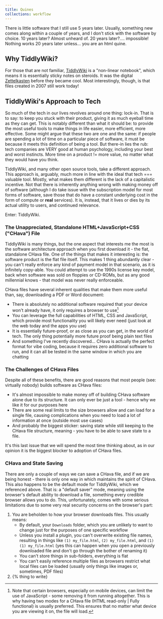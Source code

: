 ```yaml
---
title: Quines
collections: workflow
---
```


There is little software that I still use 5 years later. Usually, something new comes along within a couple of years, and I don't stick with the software by choice. 10 years later? Almost unheard of. 20 years later?.... impossible! Nothing works 20 years later unless... you are an html quine.

## Why TiddlyWiki?

For those that are not familiar, [TiddlyWiki](https://tiddlywiki.com/) is a "non-linear notebook", which means it is essentially sticky notes on steroids. It was the digital [Zettelkasten](https://zettelkasten.de) before they became cool. Most interestingly, though, is that *<gasp>* files created in 2007 still work today!

## TiddlyWiki's Approach to Tech

So much of the tech in our lives revolves around one thing: lock-in. That is to say: to keep you stuck with their product, giving it as much eyeball time as they can get. This is notably different than what it should be: to provide the most useful tools to make things in life easier, more efficient, more effective. Some might argue that these two are one and the same: if people are spending a lot of time on a particular piece of software, it must be because it meets this definition of being a tool. But there-in lies the rub: tech companies are VERY good at human psychology, including your best and worst instincts. More time on a product != more value, no matter what they would have you think.

TiddlyWiki, and many other open source tools, take a different approach. This approach is, arguably, much more in line with the ideal that tech === valuable tool. Mostly, what makes them different is the lack of a capitalistic incentive. Not that there is inherently anything wrong with making money off of software (although I do take issue with the subscription model for most forms of software, save those that do have a constant underlying cost in the form of compute or **real** services). It is, instead, that it lives or dies by its actual utility to users, and continued relevance.

Enter: TiddlyWiki.

### The Unappreciated, Standalone HTML+JavaScript+CSS ("CHava") File

TiddlyWiki is many things, but the one aspect that interests me the most is the software architecture approach when you first download it - the flat, standalone CHava file. One of the things that makes it interesting is: the software product is the flat file itself. This makes 1 thing abundantly clear - you can't really enforce any kind of payment model in that scenario, as it is infinitely copy-able. You could attempt to use the 1990s license key model, back when software was sold on floppies or CD-ROMs, but as any good millennial knows - that model was never really enforceable.

CHava files have several inherent qualities that make them more useful than, say, downloading a PDF or Word document:

- There is absolutely no additional software required that your device won't already have, it only requires a browser to use[^1]
- You can leverage the full capabilities of HTML, CSS and JavaScript, which provide most functionality you will likely ever need (just look at the web today and the apps you use)
- It is essentially future-proof, or as close as you can get, in the world of tech. The only thing potentially more future proof being plain text files
- And something I've recently discovered... CHava is actually the perfect format for vibe coding, because it requires zero additional software to run, and it can all be tested in the same window in which you are chatting

### The Challenges of CHava Files

Despite all of these benefits, there are good reasons that most people (see: virtually nobody) builds software as CHava files:

- It's almost impossible to make money off of building CHava software alone due to its structure. It can only ever be just a tool - hence why we like it for our purposes here
- There are some real limits to the size browsers allow and can load for a single file, causing complications when you need to load a lot of information at once (outside most use cases)
- And probably the biggest sticker: saving state while still keeping to the CHava file structure, meaning - you have to be able to save state to a file.

It's this last issue that we will spend the most time thinking about, as in our opinion it is the biggest blocker to adoption of CHava files.

### CHava and State Saving

There are only a couple of ways we can save a CHava file, and if we are being honest - there is only one way in which maintains the spirit of CHava. This also happens to be the default mode for TiddlyWiki, which we referenced above. That is: a "default saver" mode, meaning using the browser's default ability to download a file, something every credible browser allows you to do. This, unfortunately, comes with some serious limitations due to some very real security concerns on the browser's part:

1. You are beholden to how your browser downloads files. This usually means:
	- By default, your `Downloads` folder, which you are unlikely to want to change just for the purposes of one specific workflow
	- Unless you install a plugin, you can't overwrite existing file names, resulting in things like `(1) my_file.html`, `(2) my_file.html`, and `(1) (1) my_file.html` (yes this can happen when you open a previously downloaded file and don't go through the bother of renaming it)
	- You can't store things in sub-folders, everything is flat
	- You can't easily reference multiple files as browsers restrict what local files can be loaded (usually only things like images or, sometimes, PDF files)
2. {% thing to write}




[^1]: Note that certain browsers, especially on mobile devices, can limit the use of JavaScript - some removing it from running altogether. This is why having two modes for a CHava file (HTML read-only | Fully functional) is usually preferred. This ensures that no matter what device you are viewing it on, the file will load.

